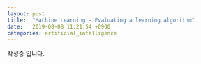 ```yaml
---
layout: post
title:  "Machine Learning - Evaluating a learning algorithm"
date:   2019-08-08 11:21:54 +0900
categories: artificial_intelligence
---
```


작성중 입니다.